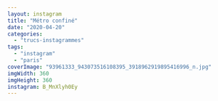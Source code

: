 ```yaml
---
layout: instagram
title: "Métro confiné"
date: "2020-04-20"
categories: 
  - "trucs-instagrammes"
tags: 
  - "instagram"
  - "paris"
coverImage: "93961333_943073516108395_3918962919895416996_n.jpg"
imgWidth: 360
imgHeight: 360
instagram: B_MnXlyh0Ey
---
```

